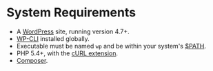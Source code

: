 # System Requirements

* A [WordPress](https://wordpress.org/) site, running version 4.7+.
* [WP-CLI](http://wp-cli.org/) installed globally.
 * Executable must be named `wp` and be within your system's [$PATH](https://en.wikipedia.org/wiki/PATH_(variable)).
* PHP 5.4+, with the [cURL extension](https://curl.haxx.se/libcurl/php/install.html).
* [Composer](https://getcomposer.org/).
